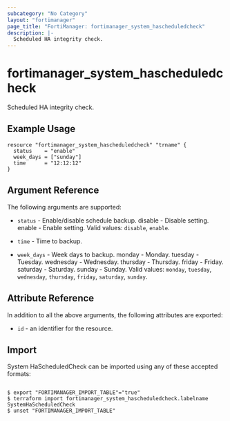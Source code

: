 ```yaml
---
subcategory: "No Category"
layout: "fortimanager"
page_title: "FortiManager: fortimanager_system_hascheduledcheck"
description: |-
  Scheduled HA integrity check.
---
```


# fortimanager_system_hascheduledcheck
Scheduled HA integrity check.

## Example Usage

```hcl
resource "fortimanager_system_hascheduledcheck" "trname" {
  status    = "enable"
  week_days = ["sunday"]
  time      = "12:12:12"
}
```

## Argument Reference


The following arguments are supported:


* `status` - Enable/disable schedule backup. disable - Disable setting. enable - Enable setting. Valid values: `disable`, `enable`.

* `time` - Time to backup.
* `week_days` - Week days to backup. monday - Monday. tuesday - Tuesday. wednesday - Wednesday. thursday - Thursday. friday - Friday. saturday - Saturday. sunday - Sunday. Valid values: `monday`, `tuesday`, `wednesday`, `thursday`, `friday`, `saturday`, `sunday`.



## Attribute Reference

In addition to all the above arguments, the following attributes are exported:
* `id` - an identifier for the resource.

## Import

System HaScheduledCheck can be imported using any of these accepted formats:
```

$ export "FORTIMANAGER_IMPORT_TABLE"="true"
$ terraform import fortimanager_system_hascheduledcheck.labelname SystemHaScheduledCheck
$ unset "FORTIMANAGER_IMPORT_TABLE"
```

